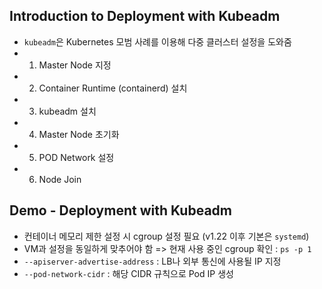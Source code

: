 ## Introduction to Deployment with Kubeadm

- `kubeadm`은 Kubernetes 모범 사례를 이용해 다중 클러스터 설정을 도와줌
- 1. Master Node 지정
- 2. Container Runtime (containerd) 설치
- 3. kubeadm 설치
- 4. Master Node 초기화
- 5. POD Network 설정
- 6. Node Join

## Demo - Deployment with Kubeadm

- 컨테이너 메모리 제한 설정 시 cgroup 설정 필요 (v1.22 이후 기본은 `systemd`)
- VM과 설정을 동일하게 맞추어야 함 => 현재 사용 중인 cgroup 확인 : `ps -p 1`
- `--apiserver-advertise-address` : LB나 외부 통신에 사용될 IP 지정
- `--pod-network-cidr` : 해당 CIDR 규칙으로 Pod IP 생성
